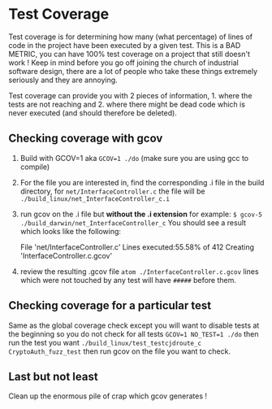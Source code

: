 # Test Coverage

Test coverage is for determining how many (what percentage) of lines of code in the project have
been executed by a given test. This is a BAD METRIC, you can have 100% test coverage on a project
that still doesn't work ! Keep in mind before you go off joining the church of industrial software
design, there are a lot of people who take these things extremely seriously and they are annoying.

Test coverage can provide you with 2 pieces of information, 1. where the tests are not reaching
and 2. where there might be dead code which is never executed (and should therefore be deleted).

## Checking coverage with gcov

1. Build with GCOV=1 aka `GCOV=1 ./do`  (make sure you are using gcc to compile)
2. For the file you are interested in, find the corresponding .i file in the build directory,
for `net/InterfaceController.c` the file will be `./build_linux/net_InterfaceController_c.i`
3. run gcov on the .i file but **without the .i extension** for example:
`$ gcov-5 ./build_darwin/net_InterfaceController_c`
You should see a result which looks like the following:

    File 'net/InterfaceController.c'
    Lines executed:55.58% of 412
    Creating 'InterfaceController.c.gcov'

4. review the resulting .gcov file `atom ./InterfaceController.c.gcov` lines which were not touched
by any test will have `#####` before them.

## Checking coverage for a particular test

Same as the global coverage check except you will want to disable tests at the beginning so you
do not check for all tests `GCOV=1 NO_TEST=1 ./do` then run the test you want
`./build_linux/test_testcjdroute_c CryptoAuth_fuzz_test` then run gcov on the file you want to
check.

## Last but not least

Clean up the enormous pile of crap which gcov generates !
